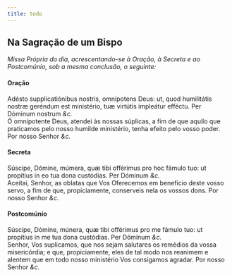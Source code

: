 ```yaml
---
title: todo
---
```

<h2 class="text-center">Na Sagração de um Bispo</h2>

<em>Missa Própria do dia, acrescentando-se à Oração, à Secreta e ao Postcomúnio, sob a mesma conclusão, o seguinte:</em>

<h4 class="text-center">Oração</h4>
<div class="container-fluid">
<div class="row">
<div class="dropcap text-justify">
Adésto supplicatiónibus nostris, omnípotens Deus: ut, quod humilitátis nostræ geréndum est ministério, tuæ virtútis impleátur efféctu. Per Dóminum nostrum <em>&c.</em>
</div>
<div class="dropcap text-justify">
Ó omnipotente Deus, atendei às nossas súplicas, a fim de que aquilo que praticamos pelo nosso humilde ministério, tenha efeito pelo vosso poder. Por nosso Senhor <em>&c.</em>
</div>
</div>
</div>

<h4 class="text-center">Secreta</h4>
<div class="container-fluid">
<div class="row">
<div class="dropcap text-justify">
Súscipe, Dómine, múmera, quæ tibi offérimus pro hoc fámulo tuo: ut propítius in eo tua dona custódias. Per Dóminum <em>&c.</em>
</div>
<div class="dropcap text-justify">
Aceitai, Senhor, as oblatas que Vos Oferecemos em benefício deste vosso servo, a fim de que, propiciamente, conserveis nela os vossos dons. Por nosso Senhor <em>&c.</em>
</div>
</div>
</div>

<h4 class="text-center">Postcomúnio</h4>
<div class="container-fluid">
<div class="row">
<div class="dropcap text-justify">
Súscipe, Dómine, múnera, quæ tibi offérimus pro me fámulo tuo: ut propítius in me tua dona custódias. Per Dóminum <em>&c.</em>
</div>
<div class="dropcap text-justify">
Senhor, Vos suplicamos, que nos sejam salutares os remédios da vossa misericórdia; e que, propiciamente, eles de tal modo nos reanimem e alentem que em todo nosso ministério Vos consigamos agradar. Por nosso Senhor <em>&c.</em>
</div>
</div>
</div>
